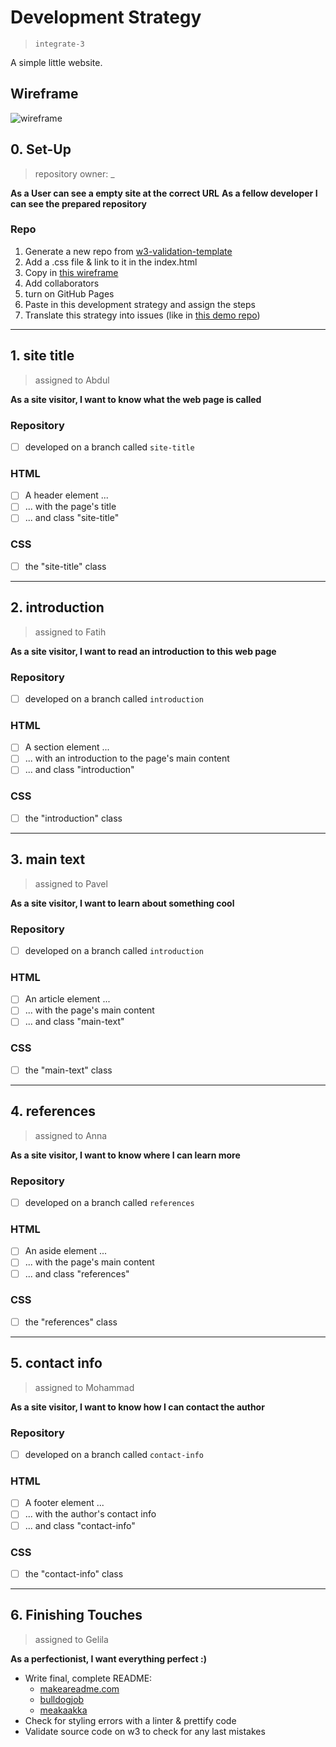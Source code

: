 # Development Strategy

> `integrate-3`

A simple little website.

## Wireframe

![wireframe](./wireframe.gif)

## 0. Set-Up

> repository owner: _

__As a User can see a empty site at the correct URL__
__As a fellow developer I can see the prepared repository__

### Repo

1. Generate a new repo from [w3-validation-template](https://github.com/hackyourfuturebelgium/w3-validation-template)
1. Add a .css file & link to it in the index.html
1. Copy in [this wireframe](./wireframe.gif)
1. Add collaborators
1. turn on GitHub Pages
1. Paste in this development strategy and assign the steps
1. Translate this strategy into issues (like in [this demo repo](https://github.com/hackyourfuturebelgium/from-strategy-to-issues))

---

## 1. site title

> assigned to Abdul

__As a site visitor, I want to know what the web page is called__

### Repository

- [ ] developed on a branch called `site-title`

### HTML

- [ ] A header element ...
- [ ] ... with the page's title
- [ ] ... and class "site-title"

### CSS

- [ ] the "site-title" class

---

## 2.  introduction

> assigned to Fatih

__As a site visitor, I want to read an introduction to this web page__

### Repository

- [ ] developed on a branch called `introduction`

### HTML

- [ ] A section element ...
- [ ] ... with an introduction to the page's main content
- [ ] ... and class "introduction"

### CSS

- [ ] the "introduction" class

---

## 3. main text

> assigned to Pavel

__As a site visitor, I want to learn about something cool__

### Repository

- [ ] developed on a branch called `introduction`

### HTML

- [ ] An article element ...
- [ ] ... with the page's main content
- [ ] ... and class "main-text"

### CSS

- [ ] the "main-text" class

---

## 4. references

> assigned to Anna

__As a site visitor, I want to know where I can learn more__

### Repository

- [ ] developed on a branch called `references`

### HTML

- [ ] An aside element ...
- [ ] ... with the page's main content
- [ ] ... and class "references"

### CSS

- [ ] the "references" class

---

## 5. contact info

> assigned to Mohammad

__As a site visitor, I want to know how I can contact the author__

### Repository

- [ ] developed on a branch called `contact-info`

### HTML

- [ ] A footer element ...
- [ ] ... with the author's contact info
- [ ] ... and class "contact-info"

### CSS

- [ ] the "contact-info" class

---

## 6. Finishing Touches

> assigned to Gelila

__As a perfectionist, I want everything perfect :)__

- Write final, complete README:
  - [makeareadme.com](https://www.makeareadme.com/)
  - [bulldogjob](https://bulldogjob.com/news/449-how-to-write-a-good-readme-for-your-github-project)
  - [meakaakka](https://medium.com/@meakaakka/a-beginners-guide-to-writing-a-kickass-readme-7ac01da88ab3)
- Check for styling errors with a linter & prettify code
- Validate source code on w3 to check for any last mistakes
